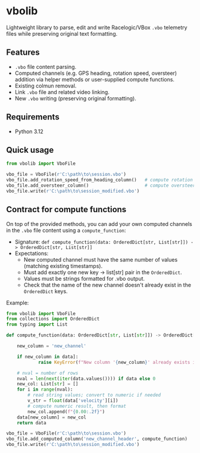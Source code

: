 # vbolib

Lightweight library to parse, edit and write Racelogic/VBox `.vbo` telemetry files while preserving original text formatting.

## Features

- `.vbo` file content parsing.
- Computed channels (e.g. GPS heading, rotation speed, oversteer) addition via helper methods or user-supplied compute functions.
- Existing colmun removal.
- Link `.vbo` file and related video linking.
- New `.vbo` writing (preserving original formatting).

## Requirements

- Python 3.12

## Quick usage

```python
from vbolib import VboFile

vbo_file = VboFile(r'C:\path\to\session.vbo')
vbo_file.add_rotation_speed_from_heading_column()   # compute rotation speed from heading
vbo_file.add_oversteer_column()                     # compute oversteer from rotation & gyro z
vbo_file.write(r'C:\path\to\session_modified.vbo')
```

## Contract for compute functions
On top of the provided methods, you can add your own computed channels in the `.vbo` file content using a `compute_function`:
- Signature: `def compute_function(data: OrderedDict[str, List[str]]) -> OrderedDict[str, List[str]]`
- Expectations:
    + New computed channel must have the same number of values (matching existing timestamps).
    + Must add exactly one new key -> list[str] pair in the `OrderedDict`.
    + Values must be strings formatted for .vbo output.
    + Check that the name of the new channel doesn't already exist in the `OrderedDict` keys.

Example:

```python
from vbolib import VboFile
from collections import OrderedDict
from typing import List

def compute_function(data: OrderedDict[str, List[str]]) -> OrderedDict[str, List[str]]:

    new_column = 'new_channel'

    if new_column in data]:
            raise KeyError(f"New column '{new_column}' already exists in data.")

    # nval = number of rows
    nval = len(next(iter(data.values()))) if data else 0
    new_col: List[str] = []
    for i in range(nval):
        # read string values; convert to numeric if needed
        v_str = float(data['velocity'][i])
        # compute numeric result, then format
        new_col.append(f"{0.00:.2f}")
    data[new_column] = new_col
    return data

vbo_file = VboFile(r'C:\path\to\session.vbo')
vbo_file.add_computed_column('new_channel_header', compute_function)   # compute custom channel
vbo_file.write(r'C:\path\to\session_modified.vbo')
```